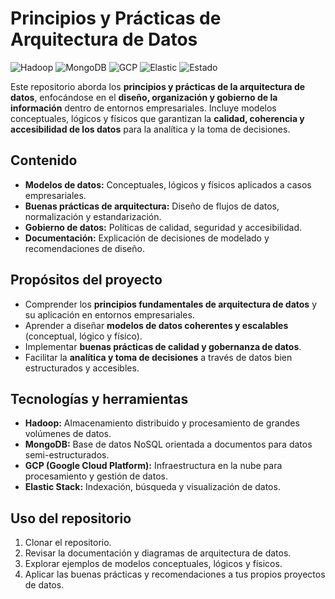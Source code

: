 # Principios y Prácticas de Arquitectura de Datos

![Hadoop](https://img.shields.io/badge/Hadoop-3.x-orange?style=for-the-badge&logo=apachehadoop)
![MongoDB](https://img.shields.io/badge/MongoDB-6.0-green?style=for-the-badge&logo=mongodb)
![GCP](https://img.shields.io/badge/GCP-Google%20Cloud-blue?style=for-the-badge&logo=googlecloud)
![Elastic](https://img.shields.io/badge/Elastic-Stack-orange?style=for-the-badge&logo=elastic)
![Estado](https://img.shields.io/badge/Estado-Completado-brightgreen?style=for-the-badge)

Este repositorio aborda los **principios y prácticas de la arquitectura de datos**, enfocándose en el **diseño, organización y gobierno de la información** dentro de entornos empresariales. Incluye modelos conceptuales, lógicos y físicos que garantizan la **calidad, coherencia y accesibilidad de los datos** para la analítica y la toma de decisiones.

## Contenido
- **Modelos de datos:** Conceptuales, lógicos y físicos aplicados a casos empresariales.  
- **Buenas prácticas de arquitectura:** Diseño de flujos de datos, normalización y estandarización.  
- **Gobierno de datos:** Políticas de calidad, seguridad y accesibilidad.  
- **Documentación:** Explicación de decisiones de modelado y recomendaciones de diseño.

## Propósitos del proyecto
- Comprender los **principios fundamentales de arquitectura de datos** y su aplicación en entornos empresariales.  
- Aprender a diseñar **modelos de datos coherentes y escalables** (conceptual, lógico y físico).  
- Implementar **buenas prácticas de calidad y gobernanza de datos**.  
- Facilitar la **analítica y toma de decisiones** a través de datos bien estructurados y accesibles.

## Tecnologías y herramientas
- **Hadoop:** Almacenamiento distribuido y procesamiento de grandes volúmenes de datos.  
- **MongoDB:** Base de datos NoSQL orientada a documentos para datos semi-estructurados.  
- **GCP (Google Cloud Platform):** Infraestructura en la nube para procesamiento y gestión de datos.  
- **Elastic Stack:** Indexación, búsqueda y visualización de datos.  

## Uso del repositorio
1. Clonar el repositorio.  
2. Revisar la documentación y diagramas de arquitectura de datos.  
3. Explorar ejemplos de modelos conceptuales, lógicos y físicos.  
4. Aplicar las buenas prácticas y recomendaciones a tus propios proyectos de datos.  

